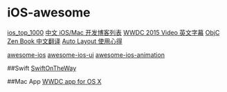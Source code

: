 # iOS-awesome

[ios_top_1000](https://github.com/iamdaiyuan/ios_top_1000)
[中文 iOS/Mac 开发博客列表](https://github.com/tangqiaoboy/iOSBlogCN)
[WWDC 2015 Video 英文字幕](https://github.com/qiaoxueshi/WWDC_2015_Video_Subtitle)
[ObjC Zen Book 中文翻译](https://github.com/oa414/objc-zen-book-cn)
[Auto Layout 使用心得](https://github.com/johnlui/AutoLayout)

[awesome-ios](https://github.com/vsouza/awesome-ios)
[awesome-ios-ui](https://github.com/cjwirth/awesome-ios-ui)
[awesome-ios-animation](https://github.com/sxyx2008/awesome-ios-animation)


##Swift
[SwiftOnTheWay](https://github.com/wtuyp/SwiftOnTheWay)

##Mac App
[WWDC app for OS X](https://github.com/insidegui/WWDC)
